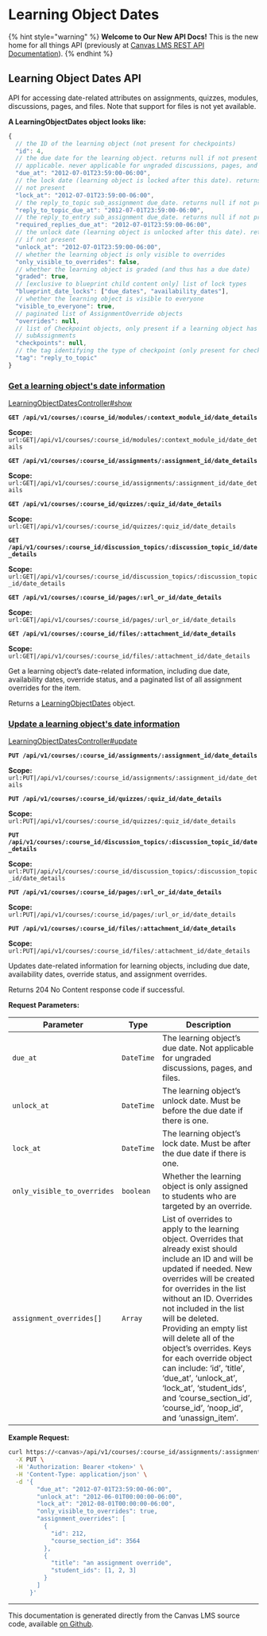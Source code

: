 # Learning Object Dates

{% hint style="warning" %}
**Welcome to Our New API Docs!** This is the new home for all things API (previously at [Canvas LMS REST API Documentation](https://api.instructure.com)).
{% endhint %}

## Learning Object Dates API

API for accessing date-related attributes on assignments, quizzes, modules, discussions, pages, and files. Note that support for files is not yet available.

**A LearningObjectDates object looks like:**

```js
{
  // the ID of the learning object (not present for checkpoints)
  "id": 4,
  // the due date for the learning object. returns null if not present or
  // applicable. never applicable for ungraded discussions, pages, and files
  "due_at": "2012-07-01T23:59:00-06:00",
  // the lock date (learning object is locked after this date). returns null if
  // not present
  "lock_at": "2012-07-01T23:59:00-06:00",
  // the reply_to_topic sub_assignment due_date. returns null if not present
  "reply_to_topic_due_at": "2012-07-01T23:59:00-06:00",
  // the reply_to_entry sub_assignment due_date. returns null if not present
  "required_replies_due_at": "2012-07-01T23:59:00-06:00",
  // the unlock date (learning object is unlocked after this date). returns null
  // if not present
  "unlock_at": "2012-07-01T23:59:00-06:00",
  // whether the learning object is only visible to overrides
  "only_visible_to_overrides": false,
  // whether the learning object is graded (and thus has a due date)
  "graded": true,
  // [exclusive to blueprint child content only] list of lock types
  "blueprint_date_locks": ["due_dates", "availability_dates"],
  // whether the learning object is visible to everyone
  "visible_to_everyone": true,
  // paginated list of AssignmentOverride objects
  "overrides": null,
  // list of Checkpoint objects, only present if a learning object has
  // subAssignments
  "checkpoints": null,
  // the tag identifying the type of checkpoint (only present for checkpoints)
  "tag": "reply_to_topic"
}
```

### [Get a learning object's date information](#method.learning_object_dates.show) <a href="#method.learning_object_dates.show" id="method.learning_object_dates.show"></a>

[LearningObjectDatesController#show](https://github.com/instructure/canvas-lms/blob/master/app/controllers/learning_object_dates_controller.rb)

**`GET /api/v1/courses/:course_id/modules/:context_module_id/date_details`**

**Scope:** `url:GET|/api/v1/courses/:course_id/modules/:context_module_id/date_details`

**`GET /api/v1/courses/:course_id/assignments/:assignment_id/date_details`**

**Scope:** `url:GET|/api/v1/courses/:course_id/assignments/:assignment_id/date_details`

**`GET /api/v1/courses/:course_id/quizzes/:quiz_id/date_details`**

**Scope:** `url:GET|/api/v1/courses/:course_id/quizzes/:quiz_id/date_details`

**`GET /api/v1/courses/:course_id/discussion_topics/:discussion_topic_id/date_details`**

**Scope:** `url:GET|/api/v1/courses/:course_id/discussion_topics/:discussion_topic_id/date_details`

**`GET /api/v1/courses/:course_id/pages/:url_or_id/date_details`**

**Scope:** `url:GET|/api/v1/courses/:course_id/pages/:url_or_id/date_details`

**`GET /api/v1/courses/:course_id/files/:attachment_id/date_details`**

**Scope:** `url:GET|/api/v1/courses/:course_id/files/:attachment_id/date_details`

Get a learning object’s date-related information, including due date, availability dates, override status, and a paginated list of all assignment overrides for the item.

Returns a [LearningObjectDates](#learningobjectdates) object.

### [Update a learning object's date information](#method.learning_object_dates.update) <a href="#method.learning_object_dates.update" id="method.learning_object_dates.update"></a>

[LearningObjectDatesController#update](https://github.com/instructure/canvas-lms/blob/master/app/controllers/learning_object_dates_controller.rb)

**`PUT /api/v1/courses/:course_id/assignments/:assignment_id/date_details`**

**Scope:** `url:PUT|/api/v1/courses/:course_id/assignments/:assignment_id/date_details`

**`PUT /api/v1/courses/:course_id/quizzes/:quiz_id/date_details`**

**Scope:** `url:PUT|/api/v1/courses/:course_id/quizzes/:quiz_id/date_details`

**`PUT /api/v1/courses/:course_id/discussion_topics/:discussion_topic_id/date_details`**

**Scope:** `url:PUT|/api/v1/courses/:course_id/discussion_topics/:discussion_topic_id/date_details`

**`PUT /api/v1/courses/:course_id/pages/:url_or_id/date_details`**

**Scope:** `url:PUT|/api/v1/courses/:course_id/pages/:url_or_id/date_details`

**`PUT /api/v1/courses/:course_id/files/:attachment_id/date_details`**

**Scope:** `url:PUT|/api/v1/courses/:course_id/files/:attachment_id/date_details`

Updates date-related information for learning objects, including due date, availability dates, override status, and assignment overrides.

Returns 204 No Content response code if successful.

**Request Parameters:**

| Parameter                   | Type       | Description                                                                                                                                                                                                                                                                                                                                                                                                                                                                                                        |
| --------------------------- | ---------- | ------------------------------------------------------------------------------------------------------------------------------------------------------------------------------------------------------------------------------------------------------------------------------------------------------------------------------------------------------------------------------------------------------------------------------------------------------------------------------------------------------------------ |
| `due_at`                    | `DateTime` | The learning object’s due date. Not applicable for ungraded discussions, pages, and files.                                                                                                                                                                                                                                                                                                                                                                                                                         |
| `unlock_at`                 | `DateTime` | The learning object’s unlock date. Must be before the due date if there is one.                                                                                                                                                                                                                                                                                                                                                                                                                                    |
| `lock_at`                   | `DateTime` | The learning object’s lock date. Must be after the due date if there is one.                                                                                                                                                                                                                                                                                                                                                                                                                                       |
| `only_visible_to_overrides` | `boolean`  | Whether the learning object is only assigned to students who are targeted by an override.                                                                                                                                                                                                                                                                                                                                                                                                                          |
| `assignment_overrides[]`    | `Array`    | List of overrides to apply to the learning object. Overrides that already exist should include an ID and will be updated if needed. New overrides will be created for overrides in the list without an ID. Overrides not included in the list will be deleted. Providing an empty list will delete all of the object’s overrides. Keys for each override object can include: ‘id’, ‘title’, ‘due_at’, ‘unlock_at’, ‘lock_at’, ‘student_ids’, and ‘course_section_id’, ‘course_id’, ‘noop_id’, and ‘unassign_item’. |

**Example Request:**

```bash
curl https://<canvas>/api/v1/courses/:course_id/assignments/:assignment_id/date_details \
  -X PUT \
  -H 'Authorization: Bearer <token>' \
  -H 'Content-Type: application/json' \
  -d '{
        "due_at": "2012-07-01T23:59:00-06:00",
        "unlock_at": "2012-06-01T00:00:00-06:00",
        "lock_at": "2012-08-01T00:00:00-06:00",
        "only_visible_to_overrides": true,
        "assignment_overrides": [
          {
            "id": 212,
            "course_section_id": 3564
          },
          {
            "title": "an assignment override",
            "student_ids": [1, 2, 3]
          }
        ]
      }'
```

---

This documentation is generated directly from the Canvas LMS source code, available [on Github](https://github.com/instructure/canvas-lms).

